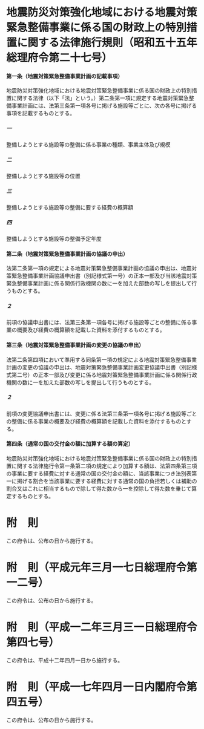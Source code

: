 # 地震防災対策強化地域における地震対策緊急整備事業に係る国の財政上の特別措置に関する法律施行規則（昭和五十五年総理府令第二十七号）
#### 第一条（地震対策緊急整備事業計画の記載事項）
地震防災対策強化地域における地震対策緊急整備事業に係る国の財政上の特別措置に関する法律（以下「法」という。）第二条第一項に規定する地震対策緊急整備事業計画には、法第三条第一項各号に掲げる施設等ごとに、次の各号に掲げる事項を記載するものとする。
##### 一
整備しようとする施設等の整備に係る事業の種類、事業主体及び規模
##### 二
整備しようとする施設等の位置
##### 三
整備しようとする施設等の整備に要する経費の概算額
##### 四
整備しようとする施設等の整備予定年度
#### 第二条（地震対策緊急整備事業計画の協議の申出）
法第二条第一項の規定による地震対策緊急整備事業計画の協議の申出は、地震対策緊急整備事業計画協議申出書（別記様式第一号）の正本一部及び当該地震対策緊急整備事業計画に係る関係行政機関の数に一を加えた部数の写しを提出して行うものとする。
##### ２
前項の協議申出書には、法第三条第一項各号に掲げる施設等ごとの整備に係る事業の概要及び経費の概算額を記載した資料を添付するものとする。
#### 第三条（地震対策緊急整備事業計画の変更の協議の申出）
法第二条第四項において準用する同条第一項の規定による地震対策緊急整備事業計画の変更の協議の申出は、地震対策緊急整備事業計画変更協議申出書（別記様式第二号）の正本一部及び変更に係る地震対策緊急整備事業計画に係る関係行政機関の数に一を加えた部数の写しを提出して行うものとする。
##### ２
前項の変更協議申出書には、変更に係る法第三条第一項各号に掲げる施設等ごとの整備に係る事業の概要及び経費の概算額を記載した資料を添付するものとする。
#### 第四条（通常の国の交付金の額に加算する額の算定）
地震防災対策強化地域における地震対策緊急整備事業に係る国の財政上の特別措置に関する法律施行令第一条第二項の規定により加算する額は、法第四条第三項の事業に要する経費に対する通常の国の交付金の額に、当該事業につき法別表第一に掲げる割合を当該事業に要する経費に対する通常の国の負担若しくは補助の割合又はこれに相当するもので除して得た数から一を控除して得た数を乗じて算定するものとする。
# 附　則
この府令は、公布の日から施行する。
# 附　則（平成元年三月一七日総理府令第一二号）
この府令は、公布の日から施行する。
# 附　則（平成一二年三月三一日総理府令第四七号）
この府令は、平成十二年四月一日から施行する。
# 附　則（平成一七年四月一日内閣府令第四五号）
この府令は、公布の日から施行する。
